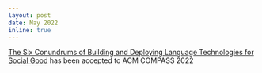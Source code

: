 ```yaml
---
layout: post
date: May 2022
inline: true
---
```


[The Six Conundrums of Building and Deploying Language Technologies for Social Good](https://dl.acm.org/doi/abs/10.1145/3530190.3534792) has been accepted to ACM COMPASS 2022